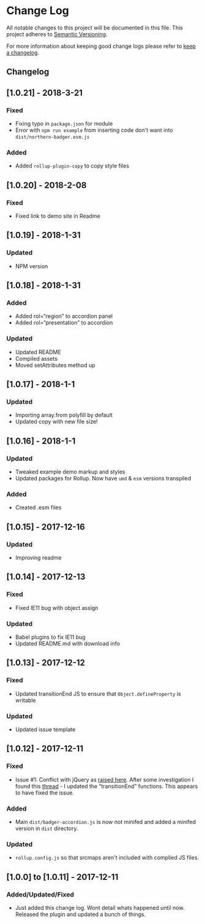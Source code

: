 # Change Log
All notable changes to this project will be documented in this file.
This project adheres to [Semantic Versioning](http://semver.org/).

For more information about keeping good change logs please refer to [keep a changelog](https://github.com/olivierlacan/keep-a-changelog).

## Changelog

## [1.0.21] - 2018-3-21
### Fixed
 - Fixing typo in `package.json` for module
 - Error with `npm run example` from inserting code don't want into `dist/northern-badger.esm.js`

### Added
 - Added `rollup-plugin-copy` to copy style files


## [1.0.20] - 2018-2-08
### Fixed
 - Fixed link to demo site in Readme


## [1.0.19] - 2018-1-31
### Updated
 - NPM version


## [1.0.18] - 2018-1-31
### Added
 - Added rol=“region” to accordion panel
 - Added rol=“presentation” to accordion

### Updated
 - Updated README
 - Compiled assets
 - Moved setAttributes method up


## [1.0.17] - 2018-1-1
### Updated
 - Importing array.from polyfill by default
 - Updated copy with new file size!


## [1.0.16] - 2018-1-1
### Updated
 - Tweaked example demo markup and styles
 - Updated packages for Rollup. Now have `umd` & `esm` versions transpiled

### Added
 - Created .esm files


## [1.0.15] - 2017-12-16
### Updated
 - Improving readme


## [1.0.14] - 2017-12-13
### Fixed
 - Fixed IE11 bug with object assign

### Updated
 - Babel plugins to fix IE11 bug
 - Updated README.md with download info


## [1.0.13] - 2017-12-12
### Fixed
 - Updated transitionEnd JS to ensure that `Object.defineProperty` is writable

### Updated
 - Updated issue template


## [1.0.12] - 2017-12-11
### Fixed
 - Issue #1: Conflict with jQuery as [raised here](https://github.com/stuartjnelson/badger-accordion/issues/1#issuecomment-350789280). After some investigation I found this [thread](https://stackoverflow.com/questions/21729895/jquery-conflict-with-native-prototype) - I updated the “transitionEnd” functions. This appears to have fixed the issue.

### Added
 - Main `dist/badger-accordion.js` is now not minifed and added a minifed version in `dist` directory.

### Updated
 - `rollup.config.js` so that srcmaps aren't included with complied JS files.


## [1.0.0] to [1.0.11] - 2017-12-11
### Added/Updated/Fixed
 - Just added this change log. Wont detail whats happened until now. Released the plugin and updated a bunch of things.
